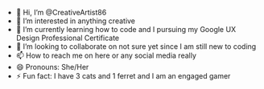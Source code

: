 - 👋 Hi, I’m @CreativeArtist86
- 👀 I’m interested in anything creative
- 🌱 I’m currently learning how to code and I pursuing my Google UX Design Professional Certificate
- 💞️ I’m looking to collaborate on not sure yet since I am still new to coding
- 📫 How to reach me on here or any social media really
- 😄 Pronouns: She/Her
- ⚡ Fun fact: I have 3 cats and 1 ferret and I am an engaged gamer

<!---
CreativeArtist86/CreativeArtist86 is a ✨ special ✨ repository because its `README.md` (this file) appears on your GitHub profile.
You can click the Preview link to take a look at your changes.
--->
